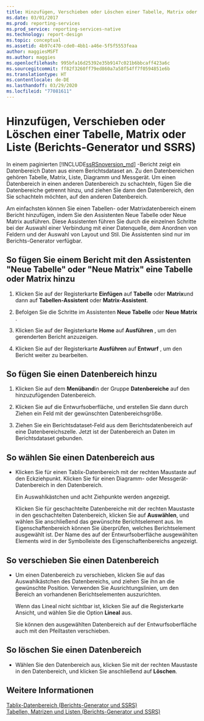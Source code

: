 ```yaml
---
title: Hinzufügen, Verschieben oder Löschen einer Tabelle, Matrix oder Liste (Berichts-Generator) | Microsoft-Dokumentation
ms.date: 03/01/2017
ms.prod: reporting-services
ms.prod_service: reporting-services-native
ms.technology: report-design
ms.topic: conceptual
ms.assetid: 4b97c470-cde0-4bb1-a46e-5f5f5553feaa
author: maggiesMSFT
ms.author: maggies
ms.openlocfilehash: 995bfa16d25392e35b9147c021b6bbcaff423a6c
ms.sourcegitcommit: ff82f3260ff79ed860a7a58f54ff7f0594851e6b
ms.translationtype: HT
ms.contentlocale: de-DE
ms.lasthandoff: 03/29/2020
ms.locfileid: "77081611"
---
```

# <a name="add-move-or-delete-a-table-matrix-or-list-report-builder-and-ssrs"></a>Hinzufügen, Verschieben oder Löschen einer Tabelle, Matrix oder Liste (Berichts-Generator und SSRS)
  In einem paginierten [!INCLUDE[ssRSnoversion_md](../../includes/ssrsnoversion-md.md)] -Bericht zeigt ein Datenbereich Daten aus einem Berichtsdataset an. Zu den Datenbereichen gehören Tabelle, Matrix, Liste, Diagramm und Messgerät. Um einen Datenbereich in einen anderen Datenbereich zu schachteln, fügen Sie die Datenbereiche getrennt hinzu, und ziehen Sie dann den Datenbereich, den Sie schachteln möchten, auf den anderen Datenbereich.  
  
 Am einfachsten können Sie einen Tabellen- oder Matrixdatenbereich einem Bericht hinzufügen, indem Sie den Assistenten Neue Tabelle oder Neue Matrix ausführen. Diese Assistenten führen Sie durch die einzelnen Schritte bei der Auswahl einer Verbindung mit einer Datenquelle, dem Anordnen von Feldern und der Auswahl von Layout und Stil. Die Assistenten sind nur im Berichts-Generator verfügbar.  
  
## <a name="to-add-a-table-or-matrix-to-a-report-by-using-the-new-table-or-new-matrix-wizard"></a>So fügen Sie einem Bericht mit den Assistenten "Neue Tabelle" oder "Neue Matrix" eine Tabelle oder Matrix hinzu  
  
1.  Klicken Sie auf der Registerkarte **Einfügen** auf **Tabelle** oder **Matrix**und dann auf **Tabellen-Assistent** oder **Matrix-Assistent**.  
  
2.  Befolgen Sie die Schritte im Assistenten **Neue Tabelle** oder **Neue Matrix** .  
  
3.  Klicken Sie auf der Registerkarte **Home** auf **Ausführen** , um den gerenderten Bericht anzuzeigen.  
  
4.  Klicken Sie auf der Registerkarte **Ausführen** auf **Entwurf** , um den Bericht weiter zu bearbeiten.  
  
## <a name="to-add-a-data-region"></a>So fügen Sie einen Datenbereich hinzu  
  
1.  Klicken Sie auf dem **Menüband**in der Gruppe **Datenbereiche** auf den hinzuzufügenden Datenbereich.  
  
2.  Klicken Sie auf die Entwurfsoberfläche, und erstellen Sie dann durch Ziehen ein Feld mit der gewünschten Datenbereichsgröße.  
  
3.  Ziehen Sie ein Berichtsdataset-Feld aus dem Berichtsdatenbereich auf eine Datenbereichszelle. Jetzt ist der Datenbereich an Daten im Berichtsdataset gebunden.  
  
## <a name="to-select-a-data-region"></a>So wählen Sie einen Datenbereich aus  
  
-   Klicken Sie für einen Tablix-Datenbereich mit der rechten Maustaste auf den Eckziehpunkt. Klicken Sie für einen Diagramm- oder Messgerät-Datenbereich in den Datenbereich.  
  
     Ein Auswahlkästchen und acht Ziehpunkte werden angezeigt.  
  
     Klicken Sie für geschachtelte Datenbereiche mit der rechten Maustaste in den geschachtelten Datenbereich, klicken Sie auf **Auswählen**, und wählen Sie anschließend das gewünschte Berichtselement aus. Im Eigenschaftenbereich können Sie überprüfen, welches Berichtselement ausgewählt ist. Der Name des auf der Entwurfsoberfläche ausgewählten Elements wird in der Symbolleiste des Eigenschaftenbereichs angezeigt.  
  
## <a name="to-move-a-data-region"></a>So verschieben Sie einen Datenbereich  
  
-   Um einen Datenbereich zu verschieben, klicken Sie auf das Auswahlkästchen des Datenbereichs, und ziehen Sie ihn an die gewünschte Position. Verwenden Sie Ausrichtungslinien, um den Bereich an vorhandenen Berichtselementen auszurichten.  
  
     Wenn das Lineal nicht sichtbar ist, klicken Sie auf die Registerkarte Ansicht, und wählen Sie die Option **Lineal** aus.  
  
     Sie können den ausgewählten Datenbereich auf der Entwurfsoberfläche auch mit den Pfeiltasten verschieben.  
  
## <a name="to-delete-a-data-region"></a>So löschen Sie einen Datenbereich  
  
-   Wählen Sie den Datenbereich aus, klicken Sie mit der rechten Maustaste in den Datenbereich, und klicken Sie anschließend auf **Löschen**.  
  
## <a name="see-also"></a>Weitere Informationen  
 [Tablix-Datenbereich &#40;Berichts-Generator und SSRS&#41;](../../reporting-services/report-design/tablix-data-region-report-builder-and-ssrs.md)   
 [Tabellen, Matrizen und Listen &#40;Berichts-Generator und SSRS&#41;](../../reporting-services/report-design/tables-matrices-and-lists-report-builder-and-ssrs.md)  
  
  
